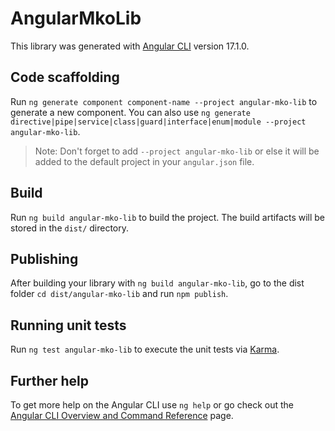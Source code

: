 # AngularMkoLib

This library was generated with [Angular CLI](https://github.com/angular/angular-cli) version 17.1.0.

## Code scaffolding

Run `ng generate component component-name --project angular-mko-lib` to generate a new component. You can also use `ng generate directive|pipe|service|class|guard|interface|enum|module --project angular-mko-lib`.
> Note: Don't forget to add `--project angular-mko-lib` or else it will be added to the default project in your `angular.json` file. 

## Build

Run `ng build angular-mko-lib` to build the project. The build artifacts will be stored in the `dist/` directory.

## Publishing

After building your library with `ng build angular-mko-lib`, go to the dist folder `cd dist/angular-mko-lib` and run `npm publish`.

## Running unit tests

Run `ng test angular-mko-lib` to execute the unit tests via [Karma](https://karma-runner.github.io).

## Further help

To get more help on the Angular CLI use `ng help` or go check out the [Angular CLI Overview and Command Reference](https://angular.io/cli) page.
